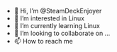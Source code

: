 - 👋 Hi, I’m @SteamDeckEnjoyer
- 👀 I’m interested in Linux 
- 🌱 I’m currently learning Linux 
- 💞️ I’m looking to collaborate on ...
- 📫 How to reach me 

<!---
SteamDeckEnjoyer/SteamDeckEnjoyer is a ✨ special ✨ repository because its `README.md` (this file) appears on your GitHub profile.
You can click the Preview link to take a look at your changes.
--->
